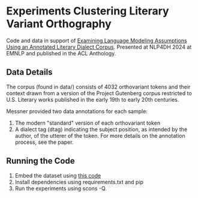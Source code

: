 # Experiments Clustering Literary Variant Orthography

Code and data in support of [Examining Language Modeling Assumptions Using an Annotated Literary Dialect Corpus](https://arxiv.org/abs/2410.02674). Presented at NLP4DH 2024 at EMNLP and published in the ACL Anthology.

## Data Details

The corpus (found in data/) consists of 4032 orthovariant tokens and their context drawn from a version of the Project Gutenberg corpus restricted to U.S. Literary works published in the early 19th to early 20th centuries.

Messner provided two data annotations for each sample:
1. The modern "standard" version of each orthovariant token
2. A dialect tag (dtag) indicating the subject position, as intended by the author, of the utterer of the token. For more details on the annotation process, see the paper.


## Running the Code

1. Embed the dataset using [this code](https://github.com/comp-int-hum/llm-direct-embeddings)
2. Install dependencies using requirements.txt and pip
3. Run the experiments using scons -Q.




